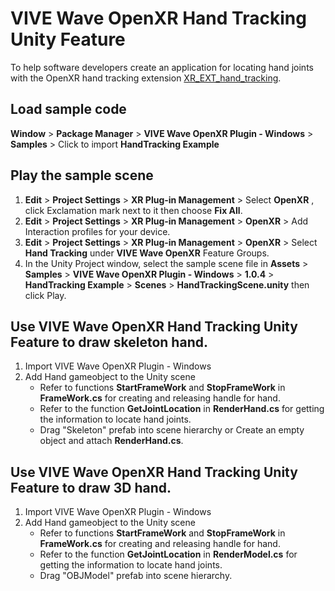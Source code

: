 # VIVE Wave OpenXR Hand Tracking Unity Feature

To help software developers create an application for locating hand joints with the OpenXR hand tracking extension [XR_EXT_hand_tracking](https://www.khronos.org/registry/OpenXR/specs/1.0/html/xrspec.html#XR_EXT_hand_tracking).

## Load sample code
**Window** > **Package Manager** > **VIVE Wave OpenXR Plugin - Windows** > **Samples** > Click to import **HandTracking Example**

## Play the sample scene    
1. **Edit** > **Project Settings** > **XR Plug-in Management** > Select **OpenXR** , click Exclamation mark next to it then choose **Fix All**.
2. **Edit** > **Project Settings** > **XR Plug-in Management** > **OpenXR** > Add Interaction profiles for your device.
3. **Edit** > **Project Settings** > **XR Plug-in Management** > **OpenXR** > Select **Hand Tracking** under **VIVE Wave OpenXR** Feature Groups.
4. In the Unity Project window, select the sample scene file in **Assets** > **Samples** > **VIVE Wave OpenXR Plugin - Windows** > **1.0.4** > **HandTracking Example** > **Scenes** > **HandTrackingScene.unity** then click Play.

## Use VIVE Wave OpenXR Hand Tracking Unity Feature to draw skeleton hand.
1. Import VIVE Wave OpenXR Plugin - Windows
2. Add Hand gameobject to the Unity scene
    - Refer to functions **StartFrameWork** and **StopFrameWork** in **FrameWork.cs** for creating and releasing handle for hand.
    - Refer to the function **GetJointLocation** in **RenderHand.cs** for getting the information to locate hand joints.
    - Drag "Skeleton" prefab into scene hierarchy or Create an empty object and attach **RenderHand.cs**.

## Use VIVE Wave OpenXR Hand Tracking Unity Feature to draw 3D hand.
1. Import VIVE Wave OpenXR Plugin - Windows
2. Add Hand gameobject to the Unity scene
    - Refer to functions **StartFrameWork** and **StopFrameWork** in **FrameWork.cs** for creating and releasing handle for hand.
    - Refer to the function **GetJointLocation** in **RenderModel.cs** for getting the information to locate hand joints.
    - Drag "OBJModel" prefab into scene hierarchy.